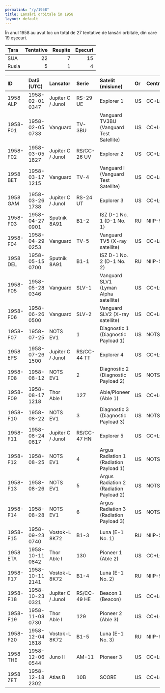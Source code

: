 ```yaml
---
permalink: "/y/1958"
title: Lansări orbitale în 1958
layout: default
---
```


În anul 1958 au avut loc un total de 27 tentative de lansări orbitale, din care 19 eșecuri.


| Țara   |   Tentative |   Reușite |   Eșecuri |
|:-------|------------:|----------:|----------:|
| SUA    |          22 |         7 |        15 |
| Rusia  |           5 |         1 |         4 |


| ID       | Dată (UTC)      | Lansator          | Serie       | Satelit (misiune)                        | Or   | Centru        | R   |
|:---------|:----------------|:------------------|:------------|:-----------------------------------------|:-----|:--------------|:----|
| 1958 ALP | 1958-02-01 0347 | Jupiter C / JunoI | RS-29    UE | Explorer 1                               | US   | CC+LC26A      | S   |
| 1958-F01 | 1958-02-05 0733 | Vanguard          | TV-3BU      | Vanguard TV3BU (Vanguard Test Satellite) | US   | CC+LC18A      | F   |
| 1958-F02 | 1958-03-05 1827 | Jupiter C / JunoI | RS/CC-26 UV | Explorer 2                               | US   | CC+LC26A      | F   |
| 1958 BET | 1958-03-17 1215 | Vanguard          | TV-4        | Vanguard I (Vanguard Test Satellite)     | US   | CC+LC18A      | S   |
| 1958 GAM | 1958-03-26 1738 | Jupiter C / JunoI | RS-24    UT | Explorer 3                               | US   | CC+LC5        | S   |
| 1958-F03 | 1958-04-27 0901 | Sputnik 8A91      | B1-2        | ISZ D-1 No. 1 (D-1 No. 1)                | RU   | NIIP-5+LC1    | F   |
| 1958-F04 | 1958-04-29 0253 | Vanguard          | TV-5        | Vanguard TV5 (X-ray satellite)           | US   | CC+LC18A      | F   |
| 1958 DEL | 1958-05-15 0700 | Sputnik 8A91      | B1-1        | ISZ D-1 No. 2 (D-1 No. 2)                | RU   | NIIP-5+LC1    | S   |
| 1958-F05 | 1958-05-28 0346 | Vanguard          | SLV-1       | Vanguard SLV1 (Lyman Alpha satellite)    | US   | CC+LC18A      | F   |
| 1958-F06 | 1958-06-26 0500 | Vanguard          | SLV-2       | Vanguard SLV2 (X-ray satellite)          | US   | CC+LC18A      | F   |
| 1958-F07 | 1958-07-25      | NOTS EV1          | 1           | Diagnostic 1 (Diagnostic Payload 1)      | US   | NOTS+RW03/21? | F   |
| 1958 EPS | 1958-07-26 1500 | Jupiter C / JunoI | RS/CC-44 TT | Explorer 4                               | US   | CC+LC5        | S   |
| 1958-F08 | 1958-08-12      | NOTS EV1          | 2           | Diagnostic 2 (Diagnostic Payload 2)      | US   | NOTS+RW03/21? | F   |
| 1958-F09 | 1958-08-17 1218 | Thor Able I       | 127         | Able/Pioneer (Able 1)                    | US   | CC+LC17A      | F   |
| 1958-F10 | 1958-08-22      | NOTS EV1          | 3           | Diagnostic 3 (Diagnostic Payload 3)      | US   | NOTS+RW03/21? | F   |
| 1958-F11 | 1958-08-24 0617 | Jupiter C / JunoI | RS/CC-47 HN | Explorer 5                               | US   | CC+LC5        | F   |
| 1958-F12 | 1958-08-25      | NOTS EV1          | 4           | Argus Radiation 1 (Radiation Payload 1)  | US   | NOTS+RW03/21? | F   |
| 1958-F13 | 1958-08-26      | NOTS EV1          | 5           | Argus Radiation 2 (Radiation Payload 2)  | US   | NOTS+RW03/21? | F   |
| 1958-F14 | 1958-08-28      | NOTS EV1          | 6           | Argus Radiation 3 (Radiation Payload 3)  | US   | NOTS+RW03/21? | F   |
| 1958-F15 | 1958-09-23 0740 | Vostok-L 8K72     | B1-3        | Luna (E-1 No. 1)                         | RU   | NIIP-5+LC1    | F   |
| 1958 ETA | 1958-10-11 0842 | Thor Able I       | 130         | Pioneer 1 (Able 2)                       | US   | CC+LC17A      | S   |
| 1958-F17 | 1958-10-11 2141 | Vostok-L 8K72     | B1-4        | Luna (E-1 No. 2)                         | RU   | NIIP-5+LC1    | F   |
| 1958-F18 | 1958-10-23 0321 | Jupiter C / JunoI | RS/CC-49 HE | Beacon 1 (Beacon)                        | US   | CC+LC5        | F   |
| 1958-F19 | 1958-11-08 0730 | Thor Able I       | 129         | Pioneer 2 (Able 3)                       | US   | CC+LC17A      | F   |
| 1958-F20 | 1958-12-04 1818 | Vostok-L 8K72     | B1-5        | Luna (E-1 No. 3)                         | RU   | NIIP-5+LC1    | F   |
| 1958 THE | 1958-12-06 0544 | Juno II           | AM-11       | Pioneer 3                                | US   | CC+LC5        | S   |
| 1958 ZET | 1958-12-18 2302 | Atlas B           | 10B         | SCORE                                    | US   | CC+LC11       | S   |
